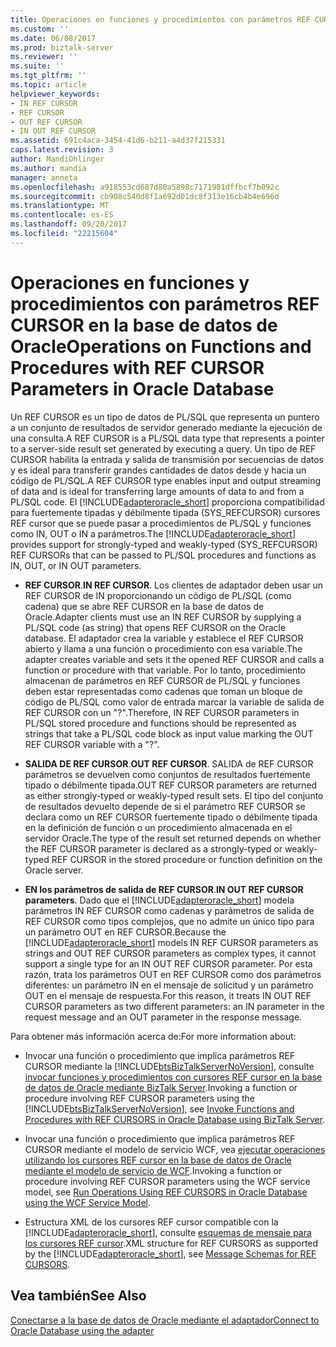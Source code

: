 ```yaml
---
title: Operaciones en funciones y procedimientos con parámetros REF CURSOR en la base de datos de Oracle | Documentos de Microsoft
ms.custom: ''
ms.date: 06/08/2017
ms.prod: biztalk-server
ms.reviewer: ''
ms.suite: ''
ms.tgt_pltfrm: ''
ms.topic: article
helpviewer_keywords:
- IN REF CURSOR
- REF CURSOR
- OUT REF CURSOR
- IN OUT REF CURSOR
ms.assetid: 691c4aca-3454-41d6-b211-a4d37f215331
caps.latest.revision: 3
author: MandiOhlinger
ms.author: mandia
manager: anneta
ms.openlocfilehash: a918553cd687d80a5898c7171981dffbcf7b092c
ms.sourcegitcommit: cb908c540d8f1a692d01dc8f313e16cb4b4e696d
ms.translationtype: MT
ms.contentlocale: es-ES
ms.lasthandoff: 09/20/2017
ms.locfileid: "22215604"
---
```

# <a name="operations-on-functions-and-procedures-with-ref-cursor-parameters-in-oracle-database"></a><span data-ttu-id="3cfb0-102">Operaciones en funciones y procedimientos con parámetros REF CURSOR en la base de datos de Oracle</span><span class="sxs-lookup"><span data-stu-id="3cfb0-102">Operations on Functions and Procedures with REF CURSOR Parameters in Oracle Database</span></span>
<span data-ttu-id="3cfb0-103">Un REF CURSOR es un tipo de datos de PL/SQL que representa un puntero a un conjunto de resultados de servidor generado mediante la ejecución de una consulta.</span><span class="sxs-lookup"><span data-stu-id="3cfb0-103">A REF CURSOR is a PL/SQL data type that represents a pointer to a server-side result set generated by executing a query.</span></span> <span data-ttu-id="3cfb0-104">Un tipo de REF CURSOR habilita la entrada y salida de transmisión por secuencias de datos y es ideal para transferir grandes cantidades de datos desde y hacia un código de PL/SQL.</span><span class="sxs-lookup"><span data-stu-id="3cfb0-104">A REF CURSOR type enables input and output streaming of data and is ideal for transferring large amounts of data to and from a PL/SQL code.</span></span> <span data-ttu-id="3cfb0-105">El [!INCLUDE[adapteroracle_short](../../includes/adapteroracle-short-md.md)] proporciona compatibilidad para fuertemente tipadas y débilmente tipada (SYS_REFCURSOR) cursores REF cursor que se puede pasar a procedimientos de PL/SQL y funciones como IN, OUT o IN a parámetros.</span><span class="sxs-lookup"><span data-stu-id="3cfb0-105">The [!INCLUDE[adapteroracle_short](../../includes/adapteroracle-short-md.md)] provides support for strongly-typed and weakly-typed (SYS_REFCURSOR) REF CURSORs that can be passed to PL/SQL procedures and functions as IN, OUT, or IN OUT parameters.</span></span>  
  
-   <span data-ttu-id="3cfb0-106">**REF CURSOR**.</span><span class="sxs-lookup"><span data-stu-id="3cfb0-106">**IN REF CURSOR**.</span></span> <span data-ttu-id="3cfb0-107">Los clientes de adaptador deben usar un REF CURSOR de IN proporcionando un código de PL/SQL (como cadena) que se abre REF CURSOR en la base de datos de Oracle.</span><span class="sxs-lookup"><span data-stu-id="3cfb0-107">Adapter clients must use an IN REF CURSOR by supplying a PL/SQL code (as string) that opens REF CURSOR on the Oracle database.</span></span> <span data-ttu-id="3cfb0-108">El adaptador crea la variable y establece el REF CURSOR abierto y llama a una función o procedimiento con esa variable.</span><span class="sxs-lookup"><span data-stu-id="3cfb0-108">The adapter creates variable and sets it the opened REF CURSOR and calls a function or procedure with that variable.</span></span> <span data-ttu-id="3cfb0-109">Por lo tanto, procedimiento almacenan de parámetros en REF CURSOR de PL/SQL y funciones deben estar representadas como cadenas que toman un bloque de código de PL/SQL como valor de entrada marcar la variable de salida de REF CURSOR con un "?".</span><span class="sxs-lookup"><span data-stu-id="3cfb0-109">Therefore, IN REF CURSOR parameters in PL/SQL stored procedure and functions should be represented as strings that take a PL/SQL code block as input value marking the OUT REF CURSOR variable with a "?".</span></span>  
  
-   <span data-ttu-id="3cfb0-110">**SALIDA DE REF CURSOR**.</span><span class="sxs-lookup"><span data-stu-id="3cfb0-110">**OUT REF CURSOR**.</span></span> <span data-ttu-id="3cfb0-111">SALIDA de REF CURSOR parámetros se devuelven como conjuntos de resultados fuertemente tipado o débilmente tipada.</span><span class="sxs-lookup"><span data-stu-id="3cfb0-111">OUT REF CURSOR parameters are returned as either strongly-typed or weakly-typed result sets.</span></span> <span data-ttu-id="3cfb0-112">El tipo del conjunto de resultados devuelto depende de si el parámetro REF CURSOR se declara como un REF CURSOR fuertemente tipado o débilmente tipada en la definición de función o un procedimiento almacenada en el servidor Oracle.</span><span class="sxs-lookup"><span data-stu-id="3cfb0-112">The type of the result set returned depends on whether the REF CURSOR parameter is declared as a strongly-typed or weakly-typed REF CURSOR in the stored procedure or function definition on the Oracle server.</span></span>  
  
-   <span data-ttu-id="3cfb0-113">**EN los parámetros de salida de REF CURSOR**.</span><span class="sxs-lookup"><span data-stu-id="3cfb0-113">**IN OUT REF CURSOR parameters**.</span></span> <span data-ttu-id="3cfb0-114">Dado que el [!INCLUDE[adapteroracle_short](../../includes/adapteroracle-short-md.md)] modela parámetros IN REF CURSOR como cadenas y parámetros de salida de REF CURSOR como tipos complejos, que no admite un único tipo para un parámetro OUT en REF CURSOR.</span><span class="sxs-lookup"><span data-stu-id="3cfb0-114">Because the [!INCLUDE[adapteroracle_short](../../includes/adapteroracle-short-md.md)] models IN REF CURSOR parameters as strings and OUT REF CURSOR parameters as complex types, it cannot support a single type for an IN OUT REF CURSOR parameter.</span></span> <span data-ttu-id="3cfb0-115">Por esta razón, trata los parámetros OUT en REF CURSOR como dos parámetros diferentes: un parámetro IN en el mensaje de solicitud y un parámetro OUT en el mensaje de respuesta.</span><span class="sxs-lookup"><span data-stu-id="3cfb0-115">For this reason, it treats IN OUT REF CURSOR parameters as two different parameters: an IN parameter in the request message and an OUT parameter in the response message.</span></span>  
  
 <span data-ttu-id="3cfb0-116">Para obtener más información acerca de:</span><span class="sxs-lookup"><span data-stu-id="3cfb0-116">For more information about:</span></span>  
  
-   <span data-ttu-id="3cfb0-117">Invocar una función o procedimiento que implica parámetros REF CURSOR mediante la [!INCLUDE[btsBizTalkServerNoVersion](../../includes/btsbiztalkservernoversion-md.md)], consulte [invocar funciones y procedimientos con cursores REF cursor en la base de datos de Oracle mediante BizTalk Server](../../adapters-and-accelerators/adapter-oracle-database/run-functions-and-procedures-with-ref-cursors-in-oracle-db-using-biztalk-server.md).</span><span class="sxs-lookup"><span data-stu-id="3cfb0-117">Invoking a function or procedure involving REF CURSOR parameters using the [!INCLUDE[btsBizTalkServerNoVersion](../../includes/btsbiztalkservernoversion-md.md)], see [Invoke Functions and Procedures with REF CURSORS in Oracle Database using BizTalk Server](../../adapters-and-accelerators/adapter-oracle-database/run-functions-and-procedures-with-ref-cursors-in-oracle-db-using-biztalk-server.md).</span></span>  
  
-   <span data-ttu-id="3cfb0-118">Invocar una función o procedimiento que implica parámetros REF CURSOR mediante el modelo de servicio WCF, vea [ejecutar operaciones utilizando los cursores REF cursor en la base de datos de Oracle mediante el modelo de servicio de WCF](../../adapters-and-accelerators/adapter-oracle-database/run-operations-using-ref-cursors-in-oracle-database-using-the-wcf-service-model.md).</span><span class="sxs-lookup"><span data-stu-id="3cfb0-118">Invoking a function or procedure involving REF CURSOR parameters using the WCF service model, see [Run Operations Using REF CURSORS in Oracle Database using the WCF Service Model](../../adapters-and-accelerators/adapter-oracle-database/run-operations-using-ref-cursors-in-oracle-database-using-the-wcf-service-model.md).</span></span>  
  
-   <span data-ttu-id="3cfb0-119">Estructura XML de los cursores REF cursor compatible con la [!INCLUDE[adapteroracle_short](../../includes/adapteroracle-short-md.md)], consulte [esquemas de mensaje para los cursores REF cursor](../../adapters-and-accelerators/adapter-oracle-database/message-schemas-for-ref-cursors.md).</span><span class="sxs-lookup"><span data-stu-id="3cfb0-119">XML structure for REF CURSORS as supported by the [!INCLUDE[adapteroracle_short](../../includes/adapteroracle-short-md.md)], see [Message Schemas for REF CURSORS](../../adapters-and-accelerators/adapter-oracle-database/message-schemas-for-ref-cursors.md).</span></span>  
  
## <a name="see-also"></a><span data-ttu-id="3cfb0-120">Vea también</span><span class="sxs-lookup"><span data-stu-id="3cfb0-120">See Also</span></span>  
 [<span data-ttu-id="3cfb0-121">Conectarse a la base de datos de Oracle mediante el adaptador</span><span class="sxs-lookup"><span data-stu-id="3cfb0-121">Connect to Oracle Database using the adapter</span></span>](../../adapters-and-accelerators/adapter-oracle-database/connect-to-oracle-database-using-the-adapter.md)
